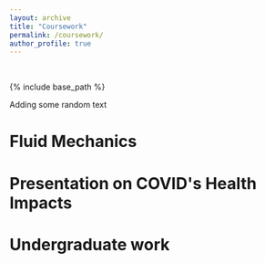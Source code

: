 ```yaml
---
layout: archive
title: "Coursework"
permalink: /coursework/
author_profile: true
---
```


&nbsp;

{% include base_path %}

Adding some random text


# Fluid Mechanics

# Presentation on COVID's Health Impacts

# Undergraduate work



